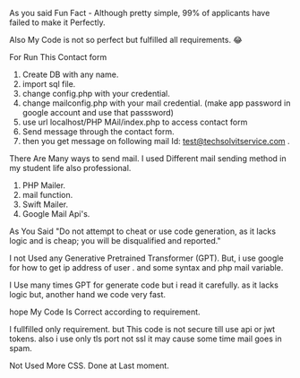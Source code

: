 As you said 
Fun Fact - Although pretty simple, 99% of applicants have failed to make it Perfectly.

Also My Code is not so perfect but fulfilled all requirements.           :joy:


For Run This Contact form 

1. Create DB with any name.
2. import sql file.
3. change config.php with your credential.
4. change mailconfig.php with your mail credential. (make app password in google account and use that passsword)
5. use url localhost/PHP MAil/index.php to access contact form
6. Send message through the contact form.
7. then you get message on following mail Id: test@techsolvitservice.com   .




There Are Many ways to send mail. I used Different mail sending method in my student life also professional.
1. PHP Mailer.
2. mail function.
3. Swift Mailer.
4. Google Mail Api's.



As You Said  "Do not attempt to cheat or use code generation, as it lacks logic and is cheap; you will be disqualified and reported."

I not Used any Generative Pretrained Transformer (GPT).
But, i use google for how to get ip address of user .
and some syntax and php mail variable.

I Use many times GPT for generate code but i read it carefully.  as it lacks logic but, another hand we code very fast.

hope My Code Is Correct according to requirement.

I fullfilled only requirement. but This code is not secure till use api or jwt tokens. also i use only tls port not ssl it may cause some time mail goes in spam.

Not Used More CSS. Done at Last moment.


